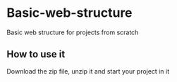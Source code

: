 # Basic-web-structure
Basic web structure for projects from scratch

## How to use it
Download the zip file, unzip it and start your project in it